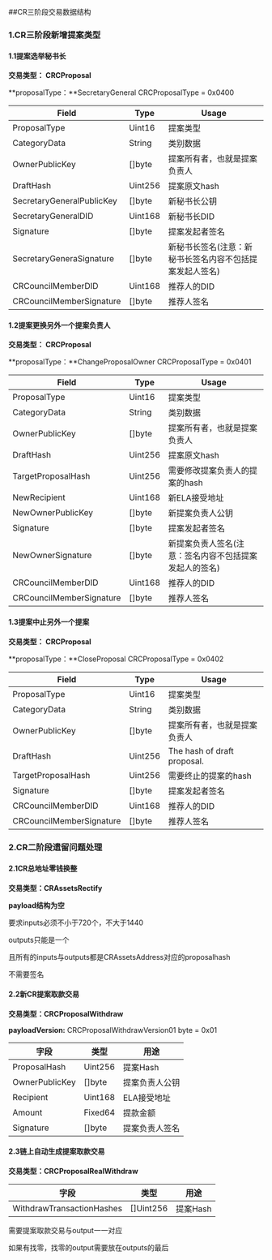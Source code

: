 ##CR三阶段交易数据结构

### 1.CR三阶段新增提案类型

#### 1.1提案选举秘书长

**交易类型： CRCProposal**

**proposalType：**SecretaryGeneral CRCProposalType = 0x0400

| Field                     | Type    | Usage                                                    |
| ------------------------- | ------- | -------------------------------------------------------- |
| ProposalType              | Uint16  | 提案类型                                                 |
| CategoryData              | String  | 类别数据                                                 |
| OwnerPublicKey            | []byte  | 提案所有者，也就是提案负责人                             |
| DraftHash                 | Uint256 | 提案原文hash                                             |
| SecretaryGeneralPublicKey | []byte  | 新秘书长公钥                                             |
| SecretaryGeneralDID       | Uint168 | 新秘书长DID                                              |
| Signature                 | []byte  | 提案发起者签名                                           |
| SecretaryGeneraSignature  | []byte  | 新秘书长签名(注意：新秘书长签名内容不包括提案发起人签名) |
| CRCouncilMemberDID        | Uint168 | 推荐人的DID                                              |
| CRCouncilMemberSignature  | []byte  | 推荐人签名                                               |



#### 1.2提案更换另外一个提案负责人

**交易类型： CRCProposal**

**proposalType：**ChangeProposalOwner CRCProposalType = 0x0401

| Field                    | Type    | Usage                                                  |
| ------------------------ | ------- | ------------------------------------------------------ |
| ProposalType             | Uint16  | 提案类型                                               |
| CategoryData             | String  | 类别数据                                               |
| OwnerPublicKey           | []byte  | 提案所有者，也就是提案负责人                           |
| DraftHash                | Uint256 | 提案原文hash                                           |
| TargetProposalHash       | Uint256 | 需要修改提案负责人的提案的hash                         |
| NewRecipient             | Uint168 | 新ELA接受地址                                          |
| NewOwnerPublicKey        | []byte  | 新提案负责人公钥                                       |
| Signature                | []byte  | 提案发起者签名                                         |
| NewOwnerSignature        | []byte  | 新提案负责人签名(注意：签名内容不包括提案发起人的签名) |
| CRCouncilMemberDID       | Uint168 | 推荐人的DID                                            |
| CRCouncilMemberSignature | []byte  | 推荐人签名                                             |



#### 1.3提案中止另外一个提案

**交易类型： CRCProposal**

**proposalType：**CloseProposal CRCProposalType = 0x0402

| Field                    | Type    | Usage                        |
| ------------------------ | ------- | ---------------------------- |
| ProposalType             | Uint16  | 提案类型                     |
| CategoryData             | String  | 类别数据                     |
| OwnerPublicKey           | []byte  | 提案所有者，也就是提案负责人 |
| DraftHash                | Uint256 | The hash of draft proposal.  |
| TargetProposalHash       | Uint256 | 需要终止的提案的hash         |
| Signature                | []byte  | 提案发起者签名               |
| CRCouncilMemberDID       | Uint168 | 推荐人的DID                  |
| CRCouncilMemberSignature | []byte  | 推荐人签名                   |



### 2.CR二阶段遗留问题处理

#### 2.1CR总地址零钱换整

**交易类型：CRAssetsRectify**

**payload结构为空**

要求inputs必须不小于720个，不大于1440

outputs只能是一个

且所有的inputs与outputs都是CRAssetsAddress对应的proposalhash

不需要签名



#### 2.2新CR提案取款交易

**交易类型：CRCProposalWithdraw**

**payloadVersion:** CRCProposalWithdrawVersion01 byte = 0x01

| 字段           | 类型    | 用途           |
| -------------- | ------- | -------------- |
| ProposalHash   | Uint256 | 提案Hash       |
| OwnerPublicKey | []byte  | 提案负责人公钥 |
| Recipient      | Uint168 | ELA接受地址    |
| Amount         | Fixed64 | 提款金额       |
| Signature      | []byte  | 提案负责人签名 |



#### 2.3链上自动生成提案取款交易

**交易类型：CRCProposalRealWithdraw**

| 字段                      | 类型      | 用途     |
| ------------------------- | --------- | -------- |
| WithdrawTransactionHashes | []Uint256 | 提案Hash |

需要提案取款交易与output一一对应

如果有找零，找零的output需要放在outputs的最后















